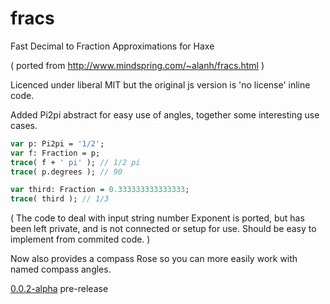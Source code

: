 # fracs
Fast Decimal to Fraction Approximations for Haxe

( ported from http://www.mindspring.com/~alanh/fracs.html )

Licenced under liberal MIT but the original js version is 'no license' inline code.
 
Added Pi2pi abstract for easy use of angles, together some interesting use cases.

```haxe
var p: Pi2pi = '1/2';
var f: Fraction = p;
trace( f + ' pi' ); // 1/2 pi
trace( p.degrees ); // 90
```

```haxe
var third: Fraction = 0.333333333333333;
trace( third ); // 1/3
```



( The code to deal with input string number Exponent is ported, but has been left private, and is not connected or setup for use.
Should be easy to implement from commited code. )

Now also provides a compass Rose so you can more easily work with named compass angles.

[0.0.2-alpha](https://github.com/nanjizal/fracs/releases/tag/0.0,2-alpha) pre-release